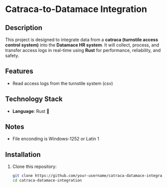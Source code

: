 # Catraca-to-Datamace Integration

## Description
This project is designed to integrate data from a **catraca (turnstile access control system)** into the **Datamace HR system**. It will collect, process, and transfer access logs in real-time using **Rust** for performance, reliability, and safety.

## Features
- Read access logs from the turnstile system (csv)
<!-- - Process and format data for compatibility with Datamace
- Securely transmit data to the HR system
- Ensure real-time or scheduled synchronization
- Handle errors and retries for robust operation -->

## Technology Stack
- **Language**: Rust 🦀
<!-- - **Database**: (e.g., PostgreSQL, SQLite, or another suitable option)
- **Communication**: REST API, gRPC, or message queues (TBD)
- **Logging & Monitoring**: (e.g., `log` crate, Prometheus, Grafana) -->

## Notes
- File enconding is Windows-1252 or Latin 1
 
## Installation
1. Clone this repository:
   ```sh
   git clone https://github.com/your-username/catraca-datamace-integration.git
   cd catraca-datamace-integration
